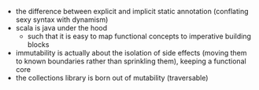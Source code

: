 * the difference between explicit and implicit static annotation (conflating sexy syntax with dynamism)
* scala is java under the hood
  * such that it is easy to map functional concepts to imperative building blocks
* immutability is actually about the isolation of side effects (moving them to known boundaries rather than sprinkling them), keeping a functional core
* the collections library is born out of mutability (traversable)
